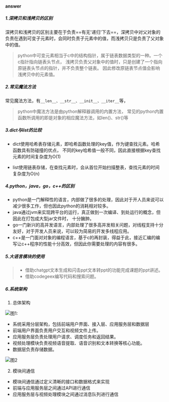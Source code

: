 #### answer
##### 1.深拷贝和浅拷贝的区别
深拷贝和浅拷贝的区别主要在于负责==有无'递归'下去==，深拷贝中对父对象的负责在遇到可变子元素时，会同时负责子元素中的值，而浅拷贝只是负责了父对象中的值。

> python中可变元素相当于c中的结构指针，属于链表数据类型的一种。一个c指针指向链表头节点，
浅拷贝负责父对象中的值时，只是创建了一个指向原链表头节点的指针，并不负责整个链表。
因此修改原链表节点值会影响浅拷贝中的元素值。

##### 2.常见魔法方法
常见魔法方法，有`__len__、__str__、__init__、__iter__`等，
> python中魔法方法是由python解释器调用的内置方法，
常见的python内置函数所调用的即是对象的相应魔法方法，如len()、str()等

##### 3.dict与list的比较
- dict使用哈希表存储元素，即哈希函数处理的key值，作为键查找元素。哈希函数具有防碰撞的优点，
不同的key哈希值一般不同，因此直接根据key查找元素的时间复杂度为O(1)

- list使用链表存储，在查找元素时，会从首位开始扫描整表，查找元素的时间复杂度为O(n)

##### 4.python，java，go，c++的区别
- python是一门解释性的语言，内部做了很多的处理，因此对于开人员来说可以减少很多工作，但也因此python的消耗相对较多。
- java通过jvm来实现跨平台的运行，真正做到一次编译、到处运行的概念，但因此在打包成大型jar文件时，
十分臃肿。
- go一门新兴的高并发语言，内部处理了很多高并发相关问题，对线程支持十分友好，对于开发人员来说，可以较为简易的开发多线程应用。
- c++是一门面对对象的编程语言，基于c的再封装，得益于此，接近汇编的编写让c++程序的性能十分高效，但因此你需要处理的内容有很多。

##### 5.大语言模块的使用
>- 借助chatgpt文本生成和闪击ppt文本转ppt的功能完成课题的ppt讲述。
>- 借助codegeex编写代码和搜索问题。

##### 6.系统架构

1. 总体架构

![图1:](/assets/99.png "图表 1 功能架构图")

*	系统采用分层架构，包括前端用户界面、接入层、应用服务层和数据层
*	前端用户界面负责用户交互和视频文件上传。
*	应用服务层负责处理用户请求、调度任务和返回结果。
*	视频处理模块负责视频语音提取、语音识别和文本转换等核心功能。
*	数据层负责存储数据。

![图2](/assets/png.drawio_4aefxu2na.png "图表 2技术架构图")

2. 模块间通信

*	模块间通信通过定义清晰的接口和数据格式来实现
*	前端与应用服务层之间通过API进行通信
*	应用服务层与视频处理模块之间通过消息队列进行通信
